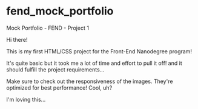 # fend_mock_portfolio
Mock Portfolio - FEND - Project 1

Hi there!

This is my first HTML/CSS project for the Front-End Nanodegree program!

It's quite basic but it took me a lot of time and effort to pull it off! and it should fulfill the project requirements...

Make sure to check out the responsiveness of the images. They're optimized for best performance! Cool, uh?

I'm loving this...
